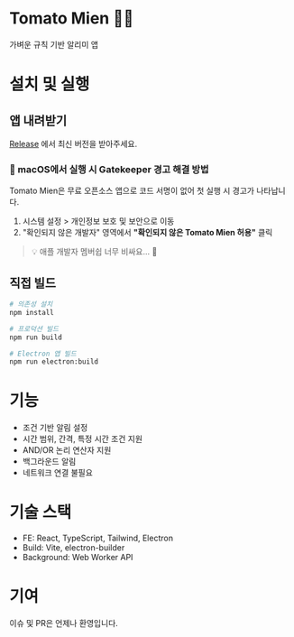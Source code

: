 # Tomato Mien 🍅🍜

가벼운 규칙 기반 알리미 앱

# 설치 및 실행 

## 앱 내려받기

[Release](https://github.com/Einere/tomato-mien/releases) 에서 최신 버전을 받아주세요.

### 🍎 macOS에서 실행 시 Gatekeeper 경고 해결 방법

Tomato Mien은 무료 오픈소스 앱으로 코드 서명이 없어 첫 실행 시 경고가 나타납니다.

1. 시스템 설정 > 개인정보 보호 및 보안으로 이동
2. "확인되지 않은 개발자" 영역에서 **"확인되지 않은 Tomato Mien 허용"** 클릭

> 💡 애플 개발자 멤버쉽 너무 비싸요... 🤑


## 직접 빌드

```bash
# 의존성 설치
npm install

# 프로덕션 빌드
npm run build

# Electron 앱 빌드
npm run electron:build
```

# 기능

- 조건 기반 알림 설정
- 시간 범위, 간격, 특정 시간 조건 지원
- AND/OR 논리 연산자 지원
- 백그라운드 알림
- 네트워크 연결 불필요

# 기술 스택

- FE: React, TypeScript, Tailwind, Electron
- Build: Vite, electron-builder
- Background: Web Worker API

# 기여

이슈 및 PR은 언제나 환영입니다.